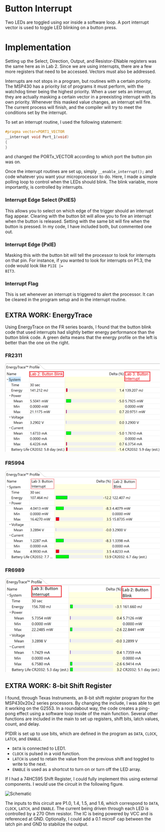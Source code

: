 # Button Interrupt

Two LEDs are toggled using xor inside a software loop. A port interrupt vector is used to toggle LED blinking on a button press.

# Implementation

Setting up the Select, Direction, Output, and Resistor-ENable registers was the same here as in Lab 2. Since we are using interrupts, there are a few more registers that need to be accessed. Vectors must also be addressed.

Interrupts are not stops in a program, but routines with a certain priority. The MSP430 has a priority list of programs it must perform, with the watchdog timer being the highest priority. When a user sets an interrupt, they are actually masking a certain vector in a preexisting interrupt with its own priority. Whenever this masked value changes, an interrupt will fire. The current process will finish, and the compiler will try to meet the conditions set by the interrupt.

To set an interrupt routine, I used the following statement:

```c
#pragma vector=PORT1_VECTOR
__interrupt void Port_1(void)
{
}
```

and changed the PORTx_VECTOR according to which port the button pin was on.

Once the interrupt routines are set up, simply <code>__enable_interrupt();</code> and code whatever you want your microprocessor to do. Here, I made a simple polling loop to control when the LEDs should blink. The blink variable, more importantly, is controlled by interrupts.

### Interrupt Edge Select (PxIES)

This allows you to select on which edge of the trigger should an interrupt flag appear. Clearing with the button bit will allow you to fire an interrupt when the button is released. Setting with the same bit will fire when the button is pressed. In my code, I have included both, but commented one out.

### Interrupt Edge (PxIE)

Masking this with the button bit will tell the processor to look for interrupts on that pin. For instance, if you wanted to look for interrupts on P1.3, the code would look like <code>P1IE |= BIT3</code>.

### Interrupt Flag

This is set whenever an interrupt is triggered to alert the processor. It can be cleared in the program setup and in the interrupt routine.

## EXTRA WORK: EnergyTrace

Using EnergyTrace on the FR series boards, I found that the button blink code that used interrupts had slightly better energy performance than the button blink code. A green delta means that the energy profile on the left is better than the one on the right.

### FR2311
![FR2311](https://raw.githubusercontent.com/RU09342/lab-3-interrupts-and-timers-boorsteid4/master/Button%20Interrupt/FR2311/energytrace/energytrace_compare.png)

### FR5994
![FR5994](https://raw.githubusercontent.com/RU09342/lab-3-interrupts-and-timers-boorsteid4/master/Button%20Interrupt/FR5994/energytrace/energytrace_compare%20(2).png)

### FR6989
![FR6989](https://raw.githubusercontent.com/RU09342/lab-3-interrupts-and-timers-boorsteid4/master/Button%20Interrupt/FR6989/energytrace/energytrace_compare%20(3).png)

## EXTRA WORK: 8-bit Shift Register

I found, through Texas Instruments, an 8-bit shift register program for the MSP430x20x2 series processors. By changing the include, I was able to get it working on the G2553. In a roundabout way, the code creates a ping-pong effect using a software loop inside of the main function. Several other functions are included in the main to set up registers, shift bits, latch values, count, and delay.

P1DIR is set up to use bits, which are defined in the program as `DATA`, `CLOCK`, `LATCH`, and `ENABLE`. 
* `DATA` is connected to LED1. 
* `CLOCK` is pulsed in a void function. 
* `LATCH` is used to retain the value from the previous shift and toggled to write to the next. 
* `ENABLE` is used as a shortcut to turn on or turn off the LED array.

If I had a 74HC595 Shift Register, I could fully implement this using external components. I would use the circuit in the following figure.

![Schematic](http://processors.wiki.ti.com/images/4/46/74HC595.png)

The inputs to this circuit are P1.0, 1.4, 1.5, and 1.6, which correspond to `DATA`, `CLOCK`, `LATCH`, and `ENABLE`. The current being driven through each LED is controlled by a 270 Ohm resistor. The IC is being powered by VCC and is referenced at GND. Optionally, I could add a 0.1 microF cap between the latch pin and GND to stabilize the output.